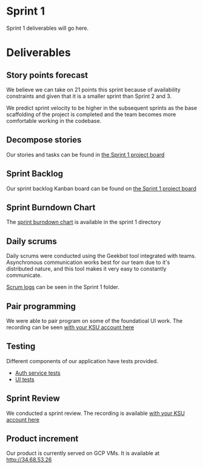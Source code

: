# Sprint 1

Sprint 1 deliverables will go here.

# Deliverables

## Story points forecast

We believe we can take on 21 points this sprint because of availability constraints and given that it is a smaller sprint than Sprint 2 and 3.
 
We predict sprint velocity to be higher in the subsequent sprints as the base scaffolding of the project is completed and the team becomes more comfortable working in the codebase.  

## Decompose stories

Our stories and tasks can be found in [the Sprint 1 project board](https://github.com/orgs/KSU-SWE6813-Spring2024-Team4/projects/2/views/1)


## Sprint Backlog

Our sprint backlog Kanban board can be found on [the Sprint 1 project board](https://github.com/orgs/KSU-SWE6813-Spring2024-Team4/projects/2/views/1)

## Sprint Burndown Chart

The [sprint burndown chart]() is available in the sprint 1 directory

## Daily scrums

Daily scrums were conducted using the Geekbot tool integrated with teams. Asynchronous communication works best for our team due to it's distributed nature, and this tool makes it very easy to constantly communicate.

[Scrum logs]() can be seen in the Sprint 1 folder.

## Pair programming

We were able to pair program on some of the foundatioal UI work. The recording can be seen [with your KSU account here](https://login.microsoftonline.com/45f26ee5-f134-439e-bc93-e6c7e33d61c2/oauth2/authorize?client%5Fid=00000003%2D0000%2D0ff1%2Dce00%2D000000000000&response%5Fmode=form%5Fpost&response%5Ftype=code%20id%5Ftoken&resource=00000003%2D0000%2D0ff1%2Dce00%2D000000000000&scope=openid&nonce=C57100A0A1811EB5B7737E68385FE11248724006CAE582C4%2DB4823A493886782015785CEE6897C487DE45A007A2F255093D82BB099A13A6F6&redirect%5Furi=https%3A%2F%2Fkennesawedu%2Dmy%2Esharepoint%2Ecom%2F%5Fforms%2Fdefault%2Easpx&state=OD0w&claims=%7B%22id%5Ftoken%22%3A%7B%22xms%5Fcc%22%3A%7B%22values%22%3A%5B%22CP1%22%5D%7D%7D%7D&wsucxt=1&cobrandid=11bd8083%2D87e0%2D41b5%2Dbb78%2D0bc43c8a8e8a&client%2Drequest%2Did=51f60ca1%2D90bf%2D4000%2Df0b0%2D6060738314cc&sso_reload=true)

## Testing

Different components of our application have tests provided. 
* [Auth service tests](https://github.com/KSU-SWE6813-Spring2024-Team4/swe6813/blob/main/code/authservice/src/test/java/com/swe6813/team4/authservice/rest/AuthControllerTests.java)
* [UI tests]()

## Sprint Review

We conducted a sprint review. The recording is available [with your KSU account here]()

## Product increment

Our product is currently served on GCP VMs. It is available at http://34.68.53.26
